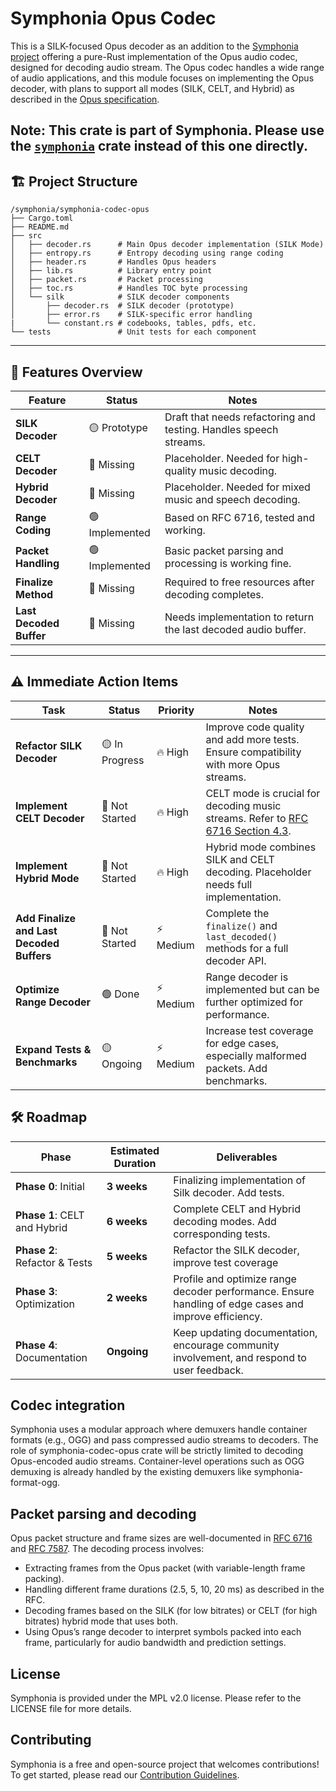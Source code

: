 # Symphonia Opus Codec

This is a SILK-focused Opus decoder as an addition to the [Symphonia project](https://github.com/pdeljanov/Symphonia) 
offering a pure-Rust implementation of the Opus audio codec, designed for decoding audio stream.
The Opus codec handles a wide range of audio applications, and this module focuses on implementing the Opus decoder, with plans to support all modes (SILK, CELT, and Hybrid) as described in the [Opus specification](https://datatracker.ietf.org/doc/html/rfc6716).

**Note:** This crate is part of Symphonia. Please use the [`symphonia`](https://crates.io/crates/symphonia) crate
instead of this one directly.
---


## 🏗 **Project Structure**
```sourcegraph
/symphonia/symphonia-codec-opus
├── Cargo.toml
├── README.md
├── src
│   ├── decoder.rs      # Main Opus decoder implementation (SILK Mode)
│   ├── entropy.rs      # Entropy decoding using range coding
│   ├── header.rs       # Handles Opus headers
│   ├── lib.rs          # Library entry point
│   ├── packet.rs       # Packet processing
│   ├── toc.rs          # Handles TOC byte processing
│   └── silk            # SILK decoder components
│       ├── decoder.rs  # SILK decoder (prototype)
│       ├── error.rs    # SILK-specific error handling
|       └── constant.rs # codebooks, tables, pdfs, etc.
└── tests               # Unit tests for each component
```
---
## 📜 **Features Overview**

| Feature                 | Status         | Notes                                                             |
|-------------------------|----------------|-------------------------------------------------------------------|
| **SILK Decoder**        | 🟡 Prototype   | Draft that needs refactoring and testing. Handles speech streams. |
| **CELT Decoder**        | 🔴 Missing     | Placeholder. Needed for high-quality music decoding.              |
| **Hybrid Decoder**      | 🔴 Missing     | Placeholder. Needed for mixed music and speech decoding.          |
| **Range Coding**        | 🟢 Implemented | Based on RFC 6716, tested and working.                            |
| **Packet Handling**     | 🟢 Implemented | Basic packet parsing and processing is working fine.              |
| **Finalize Method**     | 🔴 Missing     | Required to free resources after decoding completes.              |
| **Last Decoded Buffer** | 🔴 Missing     | Needs implementation to return the last decoded audio buffer.     |

---

## ⚠️ **Immediate Action Items**

| Task                                      | Status         | Priority | Notes                                                                                                                                        |
|-------------------------------------------|----------------|----------|----------------------------------------------------------------------------------------------------------------------------------------------|
| **Refactor SILK Decoder**                 | 🟡 In Progress | 🔥 High  | Improve code quality and add more tests. Ensure compatibility with more Opus streams.                                                        |
| **Implement CELT Decoder**                | 🔴 Not Started | 🔥 High  | CELT mode is crucial for decoding music streams. Refer to [RFC 6716 Section 4.3](https://datatracker.ietf.org/doc/html/rfc6716#section-4.3). |
| **Implement Hybrid Mode**                 | 🔴 Not Started | 🔥 High  | Hybrid mode combines SILK and CELT decoding. Placeholder needs full implementation.                                                          |
| **Add Finalize and Last Decoded Buffers** | 🔴 Not Started | ⚡ Medium | Complete the `finalize()` and `last_decoded()` methods for a full decoder API.                                                               |
| **Optimize Range Decoder**                | 🟢 Done        | ⚡ Medium | Range decoder is implemented but can be further optimized for performance.                                                                   |
| **Expand Tests & Benchmarks**             | 🟡 Ongoing     | ⚡ Medium | Increase test coverage for edge cases, especially malformed packets. Add benchmarks.                                                         |


## 🛠 **Roadmap**

| Phase                         | Estimated Duration | Deliverables                                                                                          |
|-------------------------------|--------------------|-------------------------------------------------------------------------------------------------------|
| **Phase 0**: Initial          | **3 weeks**        | Finalizing implementation of Silk decoder. Add tests.                                                 |
| **Phase 1**: CELT and Hybrid  | **6 weeks**        | Complete CELT and Hybrid decoding modes. Add corresponding tests.                                     |
| **Phase 2**: Refactor & Tests | **5 weeks**        | Refactor the SILK decoder, improve test coverage                                                      |
| **Phase 3**: Optimization     | **2 weeks**        | Profile and optimize range decoder performance. Ensure handling of edge cases and improve efficiency. |
| **Phase 4**: Documentation    | **Ongoing**        | Keep updating documentation, encourage community involvement, and respond to user feedback.           |


## Codec integration

Symphonia uses a modular approach where demuxers handle container formats (e.g., OGG) and pass compressed audio streams
to decoders. The role of symphonia-codec-opus crate will be strictly limited to decoding Opus-encoded audio
streams. Container-level operations such as OGG demuxing is already handled by the existing demuxers like symphonia-format-ogg.

## Packet parsing and decoding

Opus packet structure and frame sizes are well-documented in [RFC 6716](https://datatracker.ietf.org/doc/html/rfc6716)
and [RFC 7587](https://datatracker.ietf.org/doc/html/rfc7845).
The decoding process involves:

* Extracting frames from the Opus packet (with variable-length frame packing).
* Handling different frame durations (2.5, 5, 10, 20 ms) as described in the RFC.
* Decoding frames based on the SILK (for low bitrates) or CELT (for high bitrates) hybrid mode that uses both.
* Using Opus’s range decoder to interpret symbols packed into each frame, particularly for audio bandwidth and
  prediction settings.

## License

Symphonia is provided under the MPL v2.0 license. Please refer to the LICENSE file for more details.

## Contributing

Symphonia is a free and open-source project that welcomes contributions! To get started, please read
our [Contribution Guidelines](https://github.com/pdeljanov/Symphonia/tree/master/CONTRIBUTING.md).
